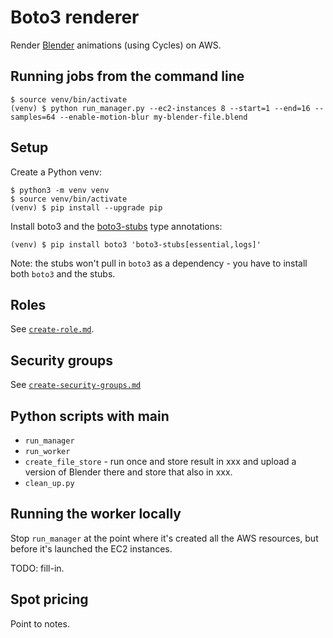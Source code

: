 Boto3 renderer
==============

Render [Blender](https://www.blender.org/) animations (using Cycles) on AWS.

Running jobs from the command line
----------------------------------

```
$ source venv/bin/activate
(venv) $ python run_manager.py --ec2-instances 8 --start=1 --end=16 --samples=64 --enable-motion-blur my-blender-file.blend
```

Setup
-----

Create a Python venv:

```
$ python3 -m venv venv
$ source venv/bin/activate
(venv) $ pip install --upgrade pip
```

Install boto3 and the [boto3-stubs](https://pypi.org/project/boto3-stubs/) type annotations:

```
(venv) $ pip install boto3 'boto3-stubs[essential,logs]'
```

Note: the stubs won't pull in `boto3` as a dependency - you have to install both `boto3` and the stubs.


Roles
-----

See [`create-role.md`](docs/create-role.md).

Security groups
---------------

See [`create-security-groups.md`](docs/create-security-group.md)

Python scripts with main
------------------------

* `run_manager`
* `run_worker`
* `create_file_store` - run once and store result in xxx and upload a version of Blender there and store that also in xxx. 
* `clean_up.py`

Running the worker locally
--------------------------

Stop `run_manager` at the point where it's created all the AWS resources, but before it's launched the EC2 instances.

TODO: fill-in.

Spot pricing
------------

Point to notes.
